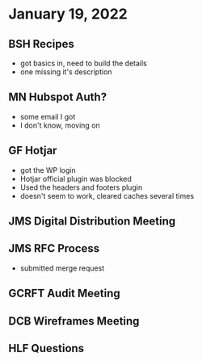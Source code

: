 # January 19, 2022

## BSH Recipes
- got basics in, need to build the details
- one missing it's description

## MN Hubspot Auth?
- some email I got
- I don't know, moving on

## GF Hotjar
- got the WP login
- Hotjar official plugin was blocked
- Used the headers and footers plugin
- doesn't seem to work, cleared caches several times

## JMS Digital Distribution Meeting

## JMS RFC Process
- submitted merge request

## GCRFT Audit Meeting

## DCB Wireframes Meeting

## HLF Questions
